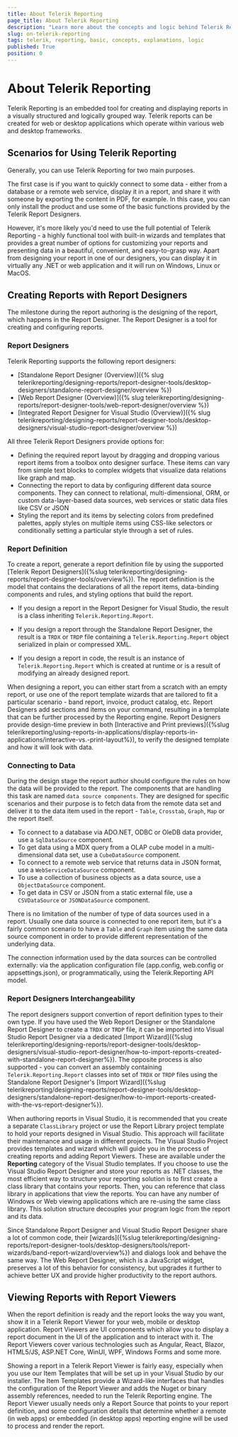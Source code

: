 ```yaml
---
title: About Telerik Reporting
page_title: About Telerik Reporting
description: "Learn more about the concepts and logic behind Telerik Reporting."
slug: on-telerik-reporting
tags: telerik, reporting, basic, concepts, explanations, logic
published: True
position: 0
---
```


# About Telerik Reporting 

Telerik Reporting is an embedded tool for creating and displaying reports in a visually structured and logically grouped way. Telerik reports can be created for web or desktop applications which operate within various web and desktop frameworks.

## Scenarios for Using Telerik Reporting

Generally, you can use Telerik Reporting for two main purposes. 

The first case is if you want to quickly connect to some data - either from a database or a remote web service, display it in a report, and share it with someone by exporting the content in PDF, for example. In this case, you can only install the product and use some of the basic functions provided by the Telerik Report Designers. 

However, it's more likely you'd need to use the full potential of Telerik Reporting - a highly functional tool with built-in wizards and templates that provides a great number of options for customizing your reports and presenting data in a beautiful, convenient, and easy-to-grasp way. Apart from designing your report in one of our designers, you can display it in virtually any .NET or web application and it will run on Windows, Linux or MacOS.

## Creating Reports with Report Designers  

The milestone during the report authoring is the designing of the report, which happens in the Report Designer. The Report Designer is a tool for creating and configuring reports. 

### Report Designers

Telerik Reporting supports the following report designers: 

* [Standalone Report Designer (Overview)]({% slug telerikreporting/designing-reports/report-designer-tools/desktop-designers/standalone-report-designer/overview %})
* [Web Report Designer (Overview)]({% slug telerikreporting/designing-reports/report-designer-tools/web-report-designer/overview %})
* [Integrated Report Designer for Visual Studio (Overview)]({% slug telerikreporting/designing-reports/report-designer-tools/desktop-designers/visual-studio-report-designer/overview %}) 

All three Telerik Report Designers provide options for: 

* Defining the required report layout by dragging and dropping various report items from a toolbox onto designer surface. These items can vary from simple text blocks to complex widgets that visualize data relations like graph and map.
* Connecting the report to data by configuring different data source components. They can connect to relational, multi-dimensional, ORM, or custom data-layer-based data sources, web services or static data files like CSV or JSON
* Styling the report and its items by selecting colors from predefined palettes, apply styles on multiple items using CSS-like selectors or conditionally setting a particular style through a set of rules.

### Report Definition

To create a report, generate a report definition file by using the supported [Telerik Report Designers]({%slug telerikreporting/designing-reports/report-designer-tools/overview%}). The report definition is the model that contains the declarations of all the report items, data-binding components and rules, and styling options that build the report.

* If you design a report in the Report Designer for Visual Studio, the result is a class inheriting `Telerik.Reporting.Report`.

* If you design a report through the Standalone Report Designer, the result is a `TRDX` or `TRDP` file containing a `Telerik.Reporting.Report` object serialized in plain or compressed XML.             
           
* If you design a report in code, the result is an instance of `Telerik.Reporting.Report` which is created at runtime or is a result of modifying an already designed report.

When designing a report, you can either start from a scratch with an empty report, or use one of the report template wizards that are tailored to fit a particular scenario - band report, invoice, product catalog, etc. Report Designers add sections and items on your command, resulting in a template that can be further processed by the Reporting engine. Report Designers provide design-time preview in both  [Interactive and Print previews]({%slug telerikreporting/using-reports-in-applications/display-reports-in-applications/interactive-vs.-print-layout%}), to verify the designed template and how it will look with data.  

### Connecting to Data 

During the design stage the report author should configure the rules on how the data will be provided to the report. The components that are handling this task are named `data source components`. They are designed for specific scenarios and their purpose is to fetch data from the remote data set and deliver it to the data item used in the report - `Table`, `Crosstab`, `Graph`, `Map` or the report itself.

* To connect to a database via ADO.NET, ODBC or OleDB data provider, use a `SqlDataSource` component.
* To get data using a MDX query from a OLAP cube model in a multi-dimensional data set, use a `CubeDataSource` component.
* To connect to a remote web service that returns data in JSON format, use a `WebServiceDataSource` component.
* To use a collection of business objects as a data source, use a `ObjectDataSource` component.
* To get data in CSV or JSON from a static external file, use a `CSVDataSource` or `JSONDataSource` component.

There is no limitation of the number of type of data sources used in a report. Usually one data source is connected to one report item, but it's a fairly common scenario to have a `Table` and `Graph` item using the same data source component in order to provide different representation of the underlying data.

The connection information used by the data sources can be controlled externally: via the application configuration file (app.config, web.config or appsettings.json), or programmatically, using the Telerik.Reporting API model.

### Report Designers Interchangeability

The report designers support convertion of report definition types to their own type. If you have used the Web Report Designer or the Standalone Report Designer to create a `TRDX` or `TRDP` file, it can be imported into Visual Studio Report Designer via a dedicated [Import Wizard]({%slug telerikreporting/designing-reports/report-designer-tools/desktop-designers/visual-studio-report-designer/how-to-import-reports-created-with-standalone-report-designer%}). The opposite process is also supported - you can convert an assembly containing `Telerik.Reporting.Report` classes into set of `TRDX` or `TRDP` files using the Standalone Report Designer's [Import Wizard]({%slug telerikreporting/designing-reports/report-designer-tools/desktop-designers/standalone-report-designer/how-to-import-reports-created-with-the-vs-report-designer%}).

When authoring reports in Visual Studio, it is recommended that you create a separate `ClassLibrary` project or use the Report Library project template to hold your reports designed in Visual Studio. This approach will facilitate their maintenance and usage in different projects. The Visual Studio Project provides templates and wizard which will guide you in the process of creating reports and adding Report Viewers. These are available under the __Reporting__ category of the Visual Studio templates. If you choose to use the Visual Studio Report Designer and store your reports as .NET classes, the most efficient way to structure your reporting solution is to first create a class library that contains your reports. Then, you can reference that class library in applications that view the reports. You can have any number of Windows or Web viewing applications which are re-using the same class library. This solution structure decouples your program logic from the report and its data.

Since Standalone Report Designer and Visual Studio Report Designer share a lot of common code, their [wizards]({%slug telerikreporting/designing-reports/report-designer-tools/desktop-designers/tools/report-wizards/band-report-wizard/overview%}) and dialogs look and behave the same way. The Web Report Designer, which is a JavaScript widget, preserves a lot of this behavior for consistency, but upgrades it further to achieve better UX and provide higher productivity to the report authors.

## Viewing Reports with Report Viewers

When the report definition is ready and the report looks the way you want, show it in a Telerik Report Viewer for your web, mobile or desktop application. Report Viewers are UI components which allow you to display a report document in the UI of the application and to interact with it. The Report Viewers cover various technologies such as Angular, React, Blazor, HTML5/JS, ASP.NET Core, WinUI, WPF, Windows Forms and some more.

Showing a report in a Telerik Report Viewer is fairly easy, especially when you use our Item Templates that will be set up in your Visual Studio by our installer. The Item Templates provide a Wizard-like interfaces that handles the configuration of the Report Viewer and adds the Nuget or binary assembly references, needed to run the Telerik Reporting engine. The Report Viewer usually needs only a Report Source that points to your report definition, and some configuration details that determine whether a remote (in web apps) or embedded (in desktop apps) reporting engine will be used to process and render the report.
 
